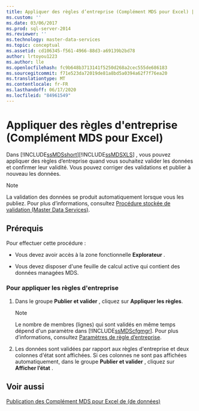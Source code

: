 ```yaml
---
title: Appliquer des règles d’entreprise (Complément MDS pour Excel) | Microsoft Docs
ms.custom: ''
ms.date: 03/06/2017
ms.prod: sql-server-2014
ms.reviewer: ''
ms.technology: master-data-services
ms.topic: conceptual
ms.assetid: cd106345-f561-4966-88d3-a69139b2bd78
author: lrtoyou1223
ms.author: lle
ms.openlocfilehash: fc9b648b3713141f5250d268a2cec555de686183
ms.sourcegitcommit: f71e523da72019de81a8bd5a0394a62f7f76ea20
ms.translationtype: MT
ms.contentlocale: fr-FR
ms.lasthandoff: 06/17/2020
ms.locfileid: "84961549"
---
```

# <a name="apply-business-rules-mds-add-in-for-excel"></a>Appliquer des règles d'entreprise (Complément MDS pour Excel)
  Dans [!INCLUDE[ssMDSshort](../../includes/ssmdsshort-md.md)][!INCLUDE[ssMDSXLS](../../includes/ssmdsxls-md.md)] , vous pouvez appliquer des règles d’entreprise quand vous souhaitez valider les données et confirmer leur validité. Vous pouvez corriger des validations et publier à nouveau les données.  
  
> [!NOTE]  
>  La validation des données se produit automatiquement lorsque vous les publiez. Pour plus d’informations, consultez [Procédure stockée de validation &#40;Master Data Services&#41;](../validation-stored-procedure-master-data-services.md).  
  
## <a name="prerequisites"></a>Prérequis  
 Pour effectuer cette procédure :  
  
-   Vous devez avoir accès à la zone fonctionnelle **Explorateur** .  
  
-   Vous devez disposer d'une feuille de calcul active qui contient des données managées MDS.  
  
### <a name="to-apply-business-rules"></a>Pour appliquer les règles d'entreprise  
  
1.  Dans le groupe **Publier et valider** , cliquez sur **Appliquer les règles**.  
  
    > [!NOTE]  
    >  Le nombre de membres (lignes) qui sont validés en même temps dépend d'un paramètre dans [!INCLUDE[ssMDScfgmgr](../../includes/ssmdscfgmgr-md.md)]. Pour plus d’informations, consultez [Paramètres de règle d’entreprise](../system-settings-master-data-services.md#BusinessRules).  
  
2.  Les données sont validées par rapport aux règles d'entreprise et deux colonnes d'état sont affichées. Si ces colonnes ne sont pas affichées automatiquement, dans le groupe **Publier et valider** , cliquez sur **Afficher l’état** .  
  
## <a name="see-also"></a>Voir aussi  
 [Publication des Complément MDS pour Excel de &#40;de données&#41;](overview-importing-data-from-excel-mds-add-in-for-excel.md)  
  
  
